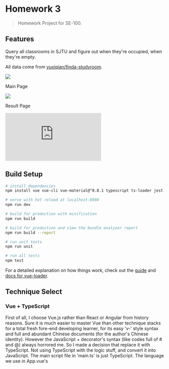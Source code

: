 # Homework 3

> Homework Project for SE-100.

## Features

Query all classrooms in SJTU and figure out when they're occupied, when they're empty.

All data come from [yuxiqian/finda-studyroom](https://github.com/yuxiqian/finda-studyroom).

![](https://raw.githubusercontent.com/yuxiqian/SE-100/master/homework_3/homework_3/img/main.png)

Main Page

![](https://raw.githubusercontent.com/yuxiqian/SE-100/master/homework_3/homework_3/img/result.png)

Result Page

![GitHub Mirror](https://yuxiqian.github.io/index.html)

## Build Setup

``` bash
# install dependencies
npm install vue vue-cli vue-material@^0.8.1 typescript ts-loader jest

# serve with hot reload at localhost:8080
npm run dev

# build for production with minification
npm run build

# build for production and view the bundle analyzer report
npm run build --report

# run unit tests
npm run unit

# run all tests
npm test
```

For a detailed explanation on how things work, check out the [guide](http://vuejs-templates.github.io/webpack/) and [docs for vue-loader](http://vuejs.github.io/vue-loader).

## Technique Select

### Vue + TypeScript

First of all, I choose Vue.js rather than React or Angular from history reasons. Sure it is much easier to master Vue than other technique stacks for a total fresh fore-end developing learner,
for its easy 'v-' style syntax and full and abundant Chinese documents (for the author's Chinese identity). However the JavaScript + decorator's syntax (like codes full of # and @) always horrored me.
So I made a decision that replace it with TypeScript. Not using TypeScript with the logic stuff, and convert it into JavaScript. The main script file in 'main.ts' is just TypeScript.
The language we use in App.vue's <script> phase is also TypeScript. All we need JavaScript is its powered jQuery. But why we have to do this replacement?

Since I'm extremely familiar with static typed languages, JavaScript didn't interest me for a long time. Taking function as an object doesn't come to me so quickly. The first time I noticed TypeScript is
its powered "Visual Studio Code". When I really opened its document and make some playground experiment, I surprisingly noticed that its similar syntax with some languages I know before:
especially Swift and ActionScript. Strongly typed system makes it more secure and smart.

### How?
How to start Vue + TypeScript? The author of Vue.js has announced that Vue version after 2.5 will fully compatible with TypeScript. There is already official demo and instructions on how to start such hybrid projects.
Mainly we just need to:

``` bash
# install dependencies
npm install vue-cli typescript ts-loader
```

And that's it.

### Vue-Material

Thanks to Google's Material Design System, many frameworks have also developed their own UI frameworks. Not containing much technique hardship, so let's skip this part quickly.

## Developing

### TypeScript: Class

Why we insist using strong typed TypeScript? From its name we know it has great types. Not only some inserted types, our self-designed classes, structs and interfaces all can be easily implemented.
We have to save all JSON data comes from the library and take them as a fixed structure. So TypeScript's class feature is very useful.

### Vue: "v-for"

The "v-for" feature can be used to expand website elements dynamically.  For example, we have to dynamically add classroom ID into the room selector element, so at that time v-for syntax can make everything easier.

### ts-loader

Thanks to many open-source library, it's as easy as JavaScript to use TypeScript as the major language of webside development. Ts-loader can make most stuff done, and we just need to cover the rest.

## Unit Test

When we use vue-cli to initialize our projects, we would be asked if we want to use unit test (with Jest or Karma) in our project. Configuring them following the documents are just fine for TypeScript.
